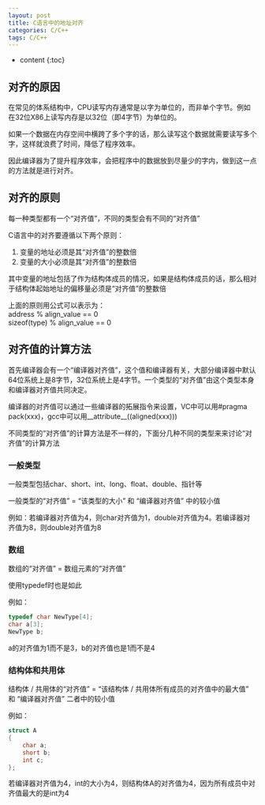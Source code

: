```yaml
---
layout: post
title: C语言中的地址对齐
categories: C/C++
tags: C/C++
---
```


* content
{:toc}

## 对齐的原因 ##

在常见的体系结构中，CPU读写内存通常是以字为单位的，而非单个字节。例如在32位X86上读写内存是以32位（即4字节）为单位的。

如果一个数据在内存空间中横跨了多个字的话，那么读写这个数据就需要读写多个字，这样就浪费了时间，降低了程序效率。

因此编译器为了提升程序效率，会把程序中的数据放到尽量少的字内，做到这一点的方法就是进行对齐。

##  对齐的原则 ##

每一种类型都有一个“对齐值”，不同的类型会有不同的“对齐值”

C语言中的对齐要遵循以下两个原则：

1. 变量的地址必须是其“对齐值”的整数倍
2. 变量的大小必须是其“对齐值”的整数倍

其中变量的地址包括了作为结构体成员的情况，如果是结构体成员的话，那么相对于结构体起始地址的偏移量必须是“对齐值”的整数倍

上面的原则用公式可以表示为：  
address % align_value == 0  
sizeof(type) % align_value == 0  

## 对齐值的计算方法 ##

首先编译器会有一个“编译器对齐值”，这个值和编译器有关，大部分编译器中默认64位系统上是8字节，32位系统上是4字节。一个类型的“对齐值”由这个类型本身和编译器对齐值共同决定。

编译器的对齐值可以通过一些编译器的拓展指令来设置，VC中可以用#pragma pack(xxx)，gcc中可以用__attribute__((aligned(xxx)))

不同类型的“对齐值”的计算方法是不一样的，下面分几种不同的类型来来讨论“对齐值”的计算方法

### 一般类型 ###

一般类型包括char、short、int、long、float、double、指针等

一般类型的“对齐值” = “该类型的大小” 和 “编译器对齐值” 中的较小值

例如：若编译器对齐值为4，则char对齐值为1，double对齐值为4。若编译器对齐值为8，则double对齐值为8

### 数组 ###

数组的“对齐值” = 数组元素的“对齐值”

使用typedef时也是如此

例如：
```c
typedef char NewType[4];
char a[3];
NewType b;
```
a的对齐值为1而不是3，b的对齐值也是1而不是4

### 结构体和共用体 ###

结构体 / 共用体的“对齐值” = “该结构体 / 共用体所有成员的对齐值中的最大值” 和 “编译器对齐值” 二者中的较小值

例如：

```c
struct A
{
    char a;
    short b;
    int c;
};
```

若编译器对齐值为4，int的大小为4，则结构体A的对齐值为4，因为所有成员中对齐值最大的是int为4